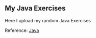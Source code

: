 ## My Java Exercises

Here I upload my random Java Exercises

Reference: [Java](https://www.w3resource.com/java-exercises/basic/index.php?fbclid=IwY2xjawGkusNleHRuA2FlbQIxMAABHeTYJq_Rz22selvyrDwpFN7eflFdWjIDXhBDATGN9-CGn_fxsMiTuZ0BtQ_aem_evRHFzB01JwapvNE_5lJQg#google_vignette)
